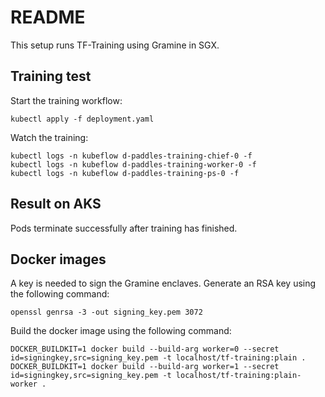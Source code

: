 # README

This setup runs TF-Training using Gramine in SGX.

## Training test

Start the training workflow:
```shell
kubectl apply -f deployment.yaml
```

Watch the training:
```shell
kubectl logs -n kubeflow d-paddles-training-chief-0 -f
kubectl logs -n kubeflow d-paddles-training-worker-0 -f
kubectl logs -n kubeflow d-paddles-training-ps-0 -f
```


## Result on AKS

Pods terminate successfully after training has finished.

## Docker images

A key is needed to sign the Gramine enclaves.
Generate an RSA key using the following command:
```shell
openssl genrsa -3 -out signing_key.pem 3072
```

Build the docker image using the following command:
```shell
DOCKER_BUILDKIT=1 docker build --build-arg worker=0 --secret id=signingkey,src=signing_key.pem -t localhost/tf-training:plain .
DOCKER_BUILDKIT=1 docker build --build-arg worker=1 --secret id=signingkey,src=signing_key.pem -t localhost/tf-training:plain-worker .
```

